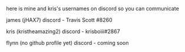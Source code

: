 here is mine and kris's usernames on discord so you can communicate

james (jHAX7) discord - Travis Scott #8260

kris (kristheamazing2) discord - krisboiii#2867

flynn (no github profile yet) discord - coming soon
